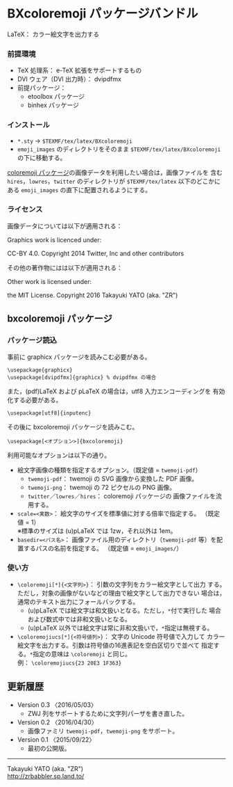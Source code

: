 BXcoloremoji パッケージバンドル
===============================

LaTeX： カラー絵文字を出力する

### 前提環境

  - TeX 処理系： e-TeX 拡張をサポートするもの
  - DVI ウェア（DVI 出力時）： dvipdfmx
  - 前提パッケージ：
      * etoolbox パッケージ
      * binhex パッケージ

### インストール

  - `*.sty`   → `$TEXMF/tex/latex/BXcoloremoji`
  - `emoji_images` のディレクトリをそのまま
    `$TEXMF/tex/latex/BXcoloremoji` の下に移動する。

[coloremoji パッケージ]の画像データを利用したい場合は，画像ファイルを
含む `hires`，`lowres`，`twitter` のディレクトリが `$TEXMF/tex/latex`
以下のどこかにある `emoji_images` の直下に配置されるようにする。

[coloremoji パッケージ]: https://github.com/doraTeX/coloremoji

### ライセンス

画像データについては以下が適用される：

Graphics work is licenced under:

CC-BY 4.0.
Copyright 2014 Twitter, Inc and other contributors

その他の著作物にはは以下が適用される：

Other work is licensed under:

the MIT License.
Copyright 2016 Takayuki YATO (aka. "ZR")

bxcoloremoji パッケージ
-----------------------

### パッケージ読込

事前に graphicx パッケージを読みこむ必要がある。

    \usepackage{graphicx}
    \usepackage[dvipdfmx]{graphicx} % dvipdfmx の場合

また，(pdf)LaTeX および pLaTeX の場合は，utf8 入力エンコーディングを
有効化する必要がある。

    \usepackage[utf8]{inputenc}

その後に bxcoloremoji パッケージを読みこむ。

    \usepackage[<オプション>]{bxcoloremoji}

利用可能なオプションは以下の通り。

  * 絵文字画像の種類を指定するオプション。（既定値 = `twemoji-pdf`）
      - `twemoji-pdf`： twemoji の SVG 画像から変換した PDF 画像。
      - `twemoji-png`： twemoji の 72 ピクセルの PNG 画像。
      - `twitter`／`lowres`／`hires`： coloremoji パッケージの
        画像ファイルを流用する。
  * `scale=<実数>`： 絵文字のサイズを標準値に対する倍率で指定する。
    （既定値 = 1）  
    ※標準のサイズは (u)pLaTeX では 1zw，それ以外は 1em。
  * `basedir=<パス名>`： 画像ファイル用のディレクトリ（`twemoji-pdf`
    等）を配置するパスの名前を指定する。
    （既定値 = `emoji_images/`）

### 使い方

  * `\coloremoji[*]{<文字列>}`： 引数の文字列をカラー絵文字として出力
    する。ただし，対象の画像がないなどの理由で絵文字として出力できない
    場合は，通常のテキスト出力にフォールバックする。
      - (u)pLaTeX では絵文字は和文扱いとなる。ただし，`*`付で実行した
        場合および数式中では非和文扱いとなる。
      - (u)pLaTeX 以外では絵文字は常に非和文扱いで，`*`指定は無視する。
  * `\coloremojiucs[*]{<符号値列>}`： 文字の Unicode 符号値で入力して
    カラー絵文字を出力する。引数は符号値の16進表記を空白区切りで並べて
    指定する。`*`指定の意味は `\coloremoji` と同じ。  
    例： `\coloremojiucs{23 20E3 1F363}`

更新履歴
--------

  * Version 0.3  〈2016/05/03〉
      - ZWJ 列をサポートするために文字列パーザを書き直した。
  * Version 0.2  〈2016/04/30〉
      - 画像ファミリ `twemoji-pdf`，`twemoji-png` をサポート。
  * Version 0.1  〈2015/09/22〉
      - 最初の公開版。

--------------------
Takayuki YATO (aka. "ZR")  
http://zrbabbler.sp.land.to/
